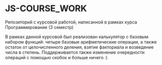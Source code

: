 # JS-COURSE_WORK
Репозиторий с курсовой работой, написанной в рамках курса Программирование (3 семестр)

В рамках данной курсовой был реализован калькулятор с базовым набором функций: четыре базовые арифметические операции, а также остаток от целочисленного деления, взятие факториала и возведение числа в степень. Поддерживается также изменение очередности операций с помощью скобок и больше ничего :) 
